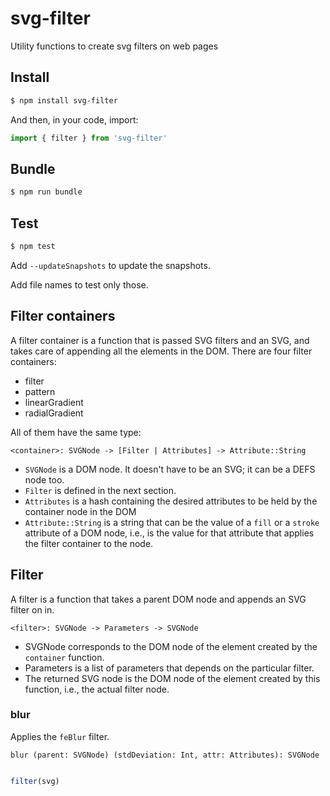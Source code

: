 # svg-filter

Utility functions to create svg filters on web pages

## Install

```bash
$ npm install svg-filter
```

And then, in your code, import:

```javascript
import { filter } from 'svg-filter'
```

## Bundle

```bash
$ npm run bundle
```

## Test

```bash
$ npm test
```

Add `--updateSnapshots` to update the snapshots.

Add file names to test only those.

## Filter containers

A filter container is a function that is passed SVG filters and an SVG, and takes care of appending all the elements in the DOM. There are four filter containers:

* filter
* pattern
* linearGradient
* radialGradient

All of them have the same type:

```<container>: SVGNode -> [Filter | Attributes] -> Attribute::String```

* `SVGNode` is a DOM node. It doesn't have to be an SVG; it can be a DEFS node too.
* `Filter` is defined in the next section.
* `Attributes` is a hash containing the desired attributes to be held by the container node in the DOM
* `Attribute::String` is a string that can be the value of a `fill` or a `stroke` attribute of a DOM node, i.e., is the value for that attribute that applies the filter container to the node.

## Filter

A filter is a function that takes a parent DOM node and appends an SVG filter on in.

```<filter>: SVGNode -> Parameters -> SVGNode```

* SVGNode corresponds to the DOM node of the element created by the `container` function.
* Parameters is a list of parameters that depends on the particular filter.
* The returned SVG node is the DOM node of the element created by this function, i.e., the actual filter node.

### blur

Applies the `feBlur` filter.

```blur (parent: SVGNode) (stdDeviation: Int, attr: Attributes): SVGNode```





```javascript

filter(svg)
```